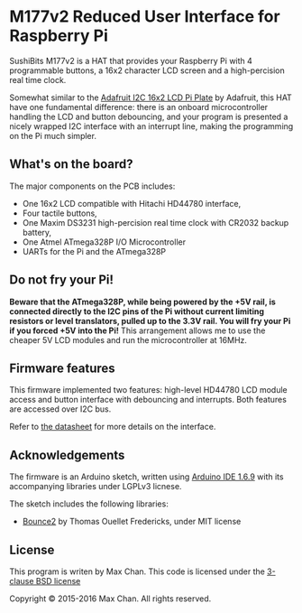 # M177v2 Reduced User Interface for Raspberry Pi

SushiBits M177v2 is a HAT that provides your Raspberry Pi with 4 programmable
buttons, a 16x2 character LCD screen and a high-percision real time clock.

Somewhat similar to the [Adafruit I2C 16x2 LCD Pi Plate][adafruit] by Adafruit,
this HAT have one fundamental difference: there is an onboard microcontroller
handling the LCD and button debouncing, and your program is presented a nicely
wrapped I2C interface with an interrupt line, making the programming on the Pi
much simpler.

[adafruit]: https://www.adafruit.com/product/1115

## What's on the board?

The major components on the PCB includes:

*   One 16x2 LCD compatible with Hitachi HD44780 interface,
*   Four tactile buttons,
*   One Maxim DS3231 high-percision real time clock with CR2032 backup battery,
*   One Atmel ATmega328P I/O Microcontroller
*   UARTs for the Pi and the ATmega328P

## Do not fry your Pi!

**Beware that the ATmega328P, while being powered by the +5V rail, is connected
directly to the I2C pins of the Pi without current limiting resistors or level
translators, pulled up to the 3.3V rail. You will fry your Pi if you forced +5V
into the Pi!** This arrangement allows me to use the cheaper 5V LCD modules and
run the microcontroller at 16MHz.

## Firmware features

This firmware implemented two features: high-level HD44780 LCD module access and
button interface with debouncing and interrupts. Both features are accessed over
I2C bus.

Refer to [the datasheet](M177v2-2A726a-Datasheet.pdf) for more details on the
interface.

## Acknowledgements

The firmware is an Arduino sketch, written using [Arduino IDE 1.6.9][arduino]
with its accompanying libraries under LGPLv3 licnese.

The sketch includes the following libraries:

*   [Bounce2](https://github.com/thomasfredericks/Bounce2) by Thomas Ouellet
    Fredericks, under MIT license

[arduino]: https://www.arduino.cc

## License

This program is writen by Max Chan. This code is licensed under the [3-clause
BSD license](LICENSE.md)

Copyright © 2015-2016 Max Chan. All rights reserved.
